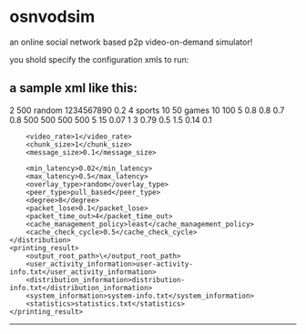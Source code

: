 # osnvodsim
an online social network based p2p video-on-demand simulator!


you shold specify the configuration xmls to run:

a sample xml like this:
----------------------------------------------------------------------------

<configuration>
	<system>
		<exec_cycles>2</exec_cycles>
		<exec_time>500</exec_time>
		<seed_type>random</seed_type>
		<seed>1234567890</seed> 
		<random_variation>0.2</random_variation>
	</system>
	<inventory_category>
		<popularity_rank>4</popularity_rank>
		<category>
			<ctg_name>sports</ctg_name>
			<ctg_amount>10</ctg_amount> 
			<ctg_avg_length>50</ctg_avg_length>
		</category>
		<category>
			<ctg_name>games</ctg_name>
			<ctg_amount>10</ctg_amount> 
			<ctg_avg_length>100</ctg_avg_length>
		</category>
	</inventory_category>
	<user_interactivity>
		<uta_avg_incomings_per_second>5</uta_avg_incomings_per_second>
		<uta_watched_fraction>0.8</uta_watched_fraction>
		<uta_probability_watch_next>0.8</uta_probability_watch_next>
		<uta_selecting_same_category>0.7</uta_selecting_same_category>
		<uta_selecting_interested_category>0.8</uta_selecting_interested_category>
	</user_interactivity>
	<distribution>
		<server_config>
			<server>
				<server_bandwidth>500</server_bandwidth>
			</server>
            <server>
                <server_bandwidth>500</server_bandwidth>
            </server>
            <server>
                <server_bandwidth>500</server_bandwidth>
            </server>
            <server>
                <server_bandwidth>500</server_bandwidth>
            </server>
        </server_config>
		<peer_bandwidth>
			<bandwidth>
				<upload_bandwidth>5</upload_bandwidth>
				<download_bandwidth>15</download_bandwidth>
				<bw_fraction>0.07</bw_fraction>
			</bandwidth>
			<bandwidth>
				<upload_bandwidth> 1</upload_bandwidth>
				<download_bandwidth>3</download_bandwidth>
				<bw_fraction>0.79</bw_fraction>
			</bandwidth>
						<bandwidth>
				<upload_bandwidth> 0.5</upload_bandwidth>
				<download_bandwidth>1.5</download_bandwidth>
				<bw_fraction>0.14</bw_fraction>
			</bandwidth>
		</peer_bandwidth>
		<packet_loss_rate>0.1</packet_loss_rate>


		<video_rate>1</video_rate>
        <chunk_size>1</chunk_size>
        <message_size>0.1</message_size>

		<min_latency>0.02</min_latency>
		<max_latency>0.5</max_latency>
		<overlay_type>random</overlay_type>
		<peer_type>pull_based</peer_type>
		<degree>8</degree>
		<packet_lose>0.1</packet_lose>
		<packet_time_out>4</packet_time_out>
		<cache_management_policy>least</cache_management_policy>
		<cache_check_cycle>0.5</cache_check_cycle>
	</distribution>
	<printing_result>
		<output_root_path>\</output_root_path>
		<user_activity_information>user-activity-info.txt</user_activity_information>
		<distribution_information>distribution-info.txt</distribution_information>
		<system_information>system-info.txt</system_information>	
		<statistics>statistics.txt</statistics>
	</printing_result>
</configuration>

----------------------------------------------------------------------------
